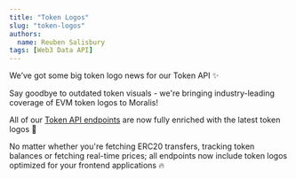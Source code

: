 ```yaml
---
title: "Token Logos"
slug: "token-logos"
authors:
  name: Reuben Salisbury
tags: [Web3 Data API]
---
```


We’ve got some big token logo news for our Token API ✨ 

<!-- truncate -->

Say goodbye to outdated token visuals - we're bringing industry-leading coverage of EVM token logos to Moralis!

All of our [Token API endpoints](/web3-data-api/evm/reference/token-api) are now fully enriched with the latest token logos 🤩

No matter whether you're fetching ERC20 transfers, tracking token balances or fetching real-time prices; all endpoints now include token logos optimized for your frontend applications 🔥

